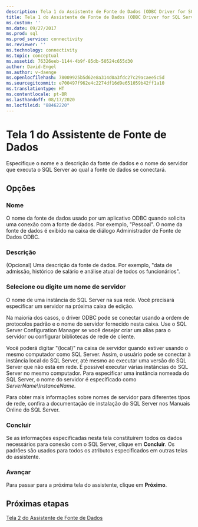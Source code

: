 ```yaml
---
description: Tela 1 do Assistente de Fonte de Dados (ODBC Driver for SQL Server)
title: Tela 1 do Assistente de Fonte de Dados (ODBC Driver for SQL Server) | Microsoft Docs
ms.custom: ''
ms.date: 09/27/2017
ms.prod: sql
ms.prod_service: connectivity
ms.reviewer: ''
ms.technology: connectivity
ms.topic: conceptual
ms.assetid: 76326eeb-1144-4b9f-85db-50524c655d30
author: David-Engel
ms.author: v-daenge
ms.openlocfilehash: 78009925b5d62e8a314d0a3fdc27c29acaee5c5d
ms.sourcegitcommit: e700497f962e4c2274df16d9e651059b42ff1a10
ms.translationtype: HT
ms.contentlocale: pt-BR
ms.lasthandoff: 08/17/2020
ms.locfileid: "88462220"
---
```

# <a name="data-source-wizard-screen-1"></a>Tela 1 do Assistente de Fonte de Dados

Especifique o nome e a descrição da fonte de dados e o nome do servidor que executa o SQL Server ao qual a fonte de dados se conectará. 
    
## <a name="options"></a>Opções

### <a name="name"></a>Nome

O nome da fonte de dados usado por um aplicativo ODBC quando solicita uma conexão com a fonte de dados. Por exemplo, "Pessoal". O nome da fonte de dados é exibido na caixa de diálogo Administrador de Fonte de Dados ODBC.

### <a name="description"></a>Descrição

(Opcional) Uma descrição da fonte de dados. Por exemplo, "data de admissão, histórico de salário e análise atual de todos os funcionários".

### <a name="select-or-enter-a-server-name"></a>Selecione ou digite um nome de servidor

O nome de uma instância do SQL Server na sua rede. Você precisará especificar um servidor na próxima caixa de edição.

Na maioria dos casos, o driver ODBC pode se conectar usando a ordem de protocolos padrão e o nome do servidor fornecido nesta caixa. Use o SQL Server Configuration Manager se você desejar criar um alias para o servidor ou configurar bibliotecas de rede de cliente.

Você poderá digitar "(local)" na caixa de servidor quando estiver usando o mesmo computador como SQL Server. Assim, o usuário pode se conectar à instância local do SQL Server, até mesmo ao executar uma versão do SQL Server que não está em rede. É possível executar várias instâncias do SQL Server no mesmo computador. Para especificar uma instância nomeada do SQL Server, o nome do servidor é especificado como _ServerName_\\_InstanceName_.

Para obter mais informações sobre nomes de servidor para diferentes tipos de rede, confira a documentação de instalação do SQL Server nos Manuais Online do SQL Server.

### <a name="finish"></a>Concluir

Se as informações especificadas nesta tela constituírem todos os dados necessários para conexão com o SQL Server, clique em **Concluir**. Os padrões são usados para todos os atributos especificados em outras telas do assistente.

### <a name="next"></a>Avançar

Para passar para a próxima tela do assistente, clique em **Próximo**.

## <a name="next-steps"></a>Próximas etapas

[Tela 2 do Assistente de Fonte de Dados](../../../connect/odbc/windows/dsn-wizard-2.md)
